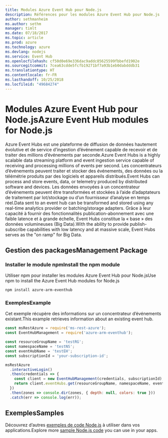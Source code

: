 ```yaml
---
title: Modules Azure Event Hub pour Node.js
description: Références pour les modules Azure Event Hub pour Node.js
author: sethmanheim
ms.author: sethm
manager: timlt
ms.date: 07/18/2017
ms.topic: article
ms.prod: azure
ms.technology: azure
ms.devlang: nodejs
ms.service: Event Hub
ms.openlocfilehash: cf50d0e69e336dac9addc85625599fbbefd1902e
ms.sourcegitcommit: 7cea63cdde5fcfb19271bf7a93b1eb0dabdddb31
ms.translationtype: HT
ms.contentlocale: fr-FR
ms.lasthandoff: 10/25/2018
ms.locfileid: "49684274"
---
```

# <a name="azure-event-hub-modules-for-nodejs"></a><span data-ttu-id="5a599-103">Modules Azure Event Hub pour Node.js</span><span class="sxs-lookup"><span data-stu-id="5a599-103">Azure Event Hub modules for Node.js</span></span>

<span data-ttu-id="5a599-104">Azure Event Hubs est une plateforme de diffusion de données hautement évolutive et de service d’ingestion d’événement capable de recevoir et de traiter des millions d’événements par seconde.</span><span class="sxs-lookup"><span data-stu-id="5a599-104">Azure Event Hubs is a highly scalable data streaming platform and event ingestion service capable of receiving and processing millions of events per second.</span></span> <span data-ttu-id="5a599-105">Les concentrateurs d’événements peuvent traiter et stocker des événements, des données ou la télémétrie produits par des logiciels et appareils distribués.</span><span class="sxs-lookup"><span data-stu-id="5a599-105">Event Hubs can process and store events, data, or telemetry produced by distributed software and devices.</span></span> <span data-ttu-id="5a599-106">Les données envoyées à un concentrateur d’événements peuvent être transformées et stockées à l’aide d’adaptateurs de traitement par lot/stockage ou d’un fournisseur d’analyse en temps réel.</span><span class="sxs-lookup"><span data-stu-id="5a599-106">Data sent to an event hub can be transformed and stored using any real-time analytics provider or batching/storage adapters.</span></span> <span data-ttu-id="5a599-107">Grâce à leur capacité à fournir des fonctionnalités publication-abonnement avec une faible latence et à grande échelle, Event Hubs constitue la « base » des données volumineuses (Big Data).</span><span class="sxs-lookup"><span data-stu-id="5a599-107">With the ability to provide publish-subscribe capabilities with low latency and at massive scale, Event Hubs serves as the "on ramp" for Big Data.</span></span>

## <a name="management-package"></a><span data-ttu-id="5a599-108">Gestion des packages</span><span class="sxs-lookup"><span data-stu-id="5a599-108">Management Package</span></span>

### <a name="install-the-npm-module"></a><span data-ttu-id="5a599-109">Installer le module npm</span><span class="sxs-lookup"><span data-stu-id="5a599-109">Install the npm module</span></span> 

<span data-ttu-id="5a599-110">Utiliser npm pour installer les modules Azure Event Hub pour Node.js</span><span class="sxs-lookup"><span data-stu-id="5a599-110">Use npm to install the Azure Event Hub modules for Node.js</span></span>

```bash
npm install azure-arm-eventhub
```

### <a name="example"></a><span data-ttu-id="5a599-111">Exemples</span><span class="sxs-lookup"><span data-stu-id="5a599-111">Example</span></span>

<span data-ttu-id="5a599-112">Cet exemple récupère des informations sur un concentrateur d’événements existant.</span><span class="sxs-lookup"><span data-stu-id="5a599-112">This example retrieves information about an existing event hub.</span></span>

```javascript
const msRestAzure = require('ms-rest-azure');
const EventHubManagement = require('azure-arm-eventhub');

const resourceGroupName = 'testRG';
const namespaceName = 'testNS';
const eventHubName = 'testEH';
const subscriptionId = 'your-subscription-id';

msRestAzure
  .interactiveLogin()
  .then(credentials => {
    const client = new EventHubManagement(credentials, subscriptionId);
    return client.eventHubs.get(resourceGroupName, namespaceName, eventHubName);
  })
  .then(zones => console.dir(zones, { depth: null, colors: true }))
  .catch(err => console.log(err));
```

## <a name="samples"></a><span data-ttu-id="5a599-113">Exemples</span><span class="sxs-lookup"><span data-stu-id="5a599-113">Samples</span></span>

<span data-ttu-id="5a599-114">Découvrez d’autres [exemples de code Node.js](https://azure.microsoft.com/resources/samples/?platform=nodejs) à utiliser dans vos applications.</span><span class="sxs-lookup"><span data-stu-id="5a599-114">Explore more [sample Node.js code](https://azure.microsoft.com/resources/samples/?platform=nodejs) you can use in your apps.</span></span>
